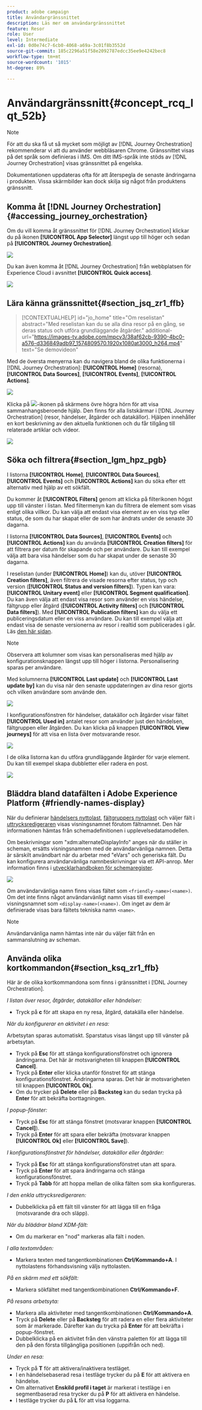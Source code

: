 ```yaml
---
product: adobe campaign
title: Användargränssnittet
description: Läs mer om användargränssnittet
feature: Resor
role: User
level: Intermediate
exl-id: 0d0e74c7-6cb0-4068-a69a-3c01f8b3552d
source-git-commit: 185c2296a51f58e2092787edcc35ee9e4242bec8
workflow-type: tm+mt
source-wordcount: '1015'
ht-degree: 89%

---
```


# Användargränssnitt{#concept_rcq_lqt_52b}

>[!NOTE]
>
>För att du ska få ut så mycket som möjligt av [!DNL Journey Orchestration] rekommenderar vi att du använder webbläsaren Chrome. Gränssnittet visas på det språk som definieras i IMS. Om ditt IMS-språk inte stöds av [!DNL Journey Orchestration] visas gränssnittet på engelska.
>
>Dokumentationen uppdateras ofta för att återspegla de senaste ändringarna i produkten. Vissa skärmbilder kan dock skilja sig något från produktens gränssnitt.

## Komma åt [!DNL Journey Orchestration]{#accessing_journey_orchestration}

Om du vill komma åt gränssnittet för [!DNL Journey Orchestration] klickar du på ikonen **[!UICONTROL App Selector]** längst upp till höger och sedan på **[!UICONTROL Journey Orchestration]**.

![](../assets/journey1.png)

Du kan även komma åt [!DNL Journey Orchestration] från webbplatsen för Experience Cloud i avsnittet **[!UICONTROL Quick access]**.

![](../assets/journey1bis.png)

## Lära känna gränssnittet{#section_jsq_zr1_ffb}

>[!CONTEXTUALHELP]
>id="jo_home"
>title="Om reselistan"
>abstract="Med reselistan kan du se alla dina resor på en gång, se deras status och utföra grundläggande åtgärder."
>additional-url="https://images-tv.adobe.com/mpcv3/38af62cb-9390-4bc0-a576-d336849adb97_1574809570.1920x1080at3000_h264.mp4" text="Se demovideon"

Med de översta menyerna kan du navigera bland de olika funktionerna i [!DNL Journey Orchestration]: **[!UICONTROL Home]** (resorna), **[!UICONTROL Data Sources]**, **[!UICONTROL Events]**, **[!UICONTROL Actions]**.

![](../assets/journey2.png)

Klicka på ![](../assets/icon-context.png)-ikonen på skärmens övre högra hörn för att visa sammanhangsberoende hjälp. Den finns för alla listskärmar i [!DNL Journey Orchestration] (resor, händelser, åtgärder och datakällor). Hjälpen innehåller en kort beskrivning av den aktuella funktionen och du får tillgång till relaterade artiklar och videor.

![](../assets/journey2bis.png)

## Söka och filtrera{#section_lgm_hpz_pgb}

I listorna **[!UICONTROL Home]**, **[!UICONTROL Data Sources]**, **[!UICONTROL Events]** och **[!UICONTROL Actions]** kan du söka efter ett alternativ med hjälp av ett sökfält.

Du kommer åt **[!UICONTROL Filters]** genom att klicka på filterikonen högst upp till vänster i listan. Med filtermenyn kan du filtrera de element som visas enligt olika villkor. Du kan välja att endast visa element av en viss typ eller status, de som du har skapat eller de som har ändrats under de senaste 30 dagarna.

I listorna **[!UICONTROL Data Sources]**, **[!UICONTROL Events]** och **[!UICONTROL Actions]** kan du använda **[!UICONTROL Creation filters]** för att filtrera per datum för skapande och per användare. Du kan till exempel välja att bara visa händelser som du har skapat under de senaste 30 dagarna.

I reselistan (under **[!UICONTROL Home]**) kan du, utöver **[!UICONTROL Creation filters]**, även filtrera de visade resorna efter status, typ och version (**[!UICONTROL Status and version filters]**). Typen kan vara: **[!UICONTROL Unitary event]** eller **[!UICONTROL Segment qualification]**. Du kan även välja att endast visa resor som använder en viss händelse, fältgrupp eller åtgärd (**[!UICONTROL Activity filters]** och **[!UICONTROL Data filters]**). Med **[!UICONTROL Publication filters]** kan du välja ett publiceringsdatum eller en viss användare. Du kan till exempel välja att endast visa de senaste versionerna av resor i realtid som publicerades i går. Läs [den här sidan](../building-journeys/using-the-journey-designer.md).

>[!NOTE]
>
>Observera att kolumner som visas kan personaliseras med hjälp av konfigurationsknappen längst upp till höger i listorna. Personalisering sparas per användare.

Med kolumnerna **[!UICONTROL Last update]** och **[!UICONTROL Last update by]** kan du visa när den senaste uppdateringen av dina resor gjorts och vilken användare som använde den.

![](../assets/journey74.png)

I konfigurationsfönstren för händelser, datakällor och åtgärder visar fältet **[!UICONTROL Used in]** antalet resor som använder just den händelsen, fältgruppen eller åtgärden. Du kan klicka på knappen **[!UICONTROL View journeys]** för att visa en lista över motsvarande resor.

![](../assets/journey3bis.png)

I de olika listorna kan du utföra grundläggande åtgärder för varje element. Du kan till exempel skapa dubbletter eller radera en post.

![](../assets/journey4.png)

## Bläddra bland datafälten i Adobe Experience Platform {#friendly-names-display}

När du definierar [händelsers nyttolast](../event/defining-the-payload-fields.md), [fältgruppers nyttolast](../datasource/field-groups.md) och väljer fält i [uttrycksredigeraren](../expression/expressionadvanced.md) visas visningsnamnet förutom fältnamnet. Den här informationen hämtas från schemadefinitionen i upplevelsedatamodellen.

Om beskrivningar som &quot;xdm:alternateDisplayInfo&quot; anges när du ställer in scheman, ersätts visningsnamnen med de användarvänliga namnen. Detta är särskilt användbart när du arbetar med &quot;eVars&quot; och generiska fält. Du kan konfigurera användarvänliga namnbeskrivningar via ett API-anrop. Mer information finns i [utvecklarhandboken för schemaregister](https://experienceleague.adobe.com/docs/experience-platform/xdm/api/getting-started.html).

![](../assets/xdm-from-descriptors.png)

Om användarvänliga namn finns visas fältet som `<friendly-name>(<name>)`. Om det inte finns något användarvänligt namn visas till exempel visningsnamnet som `<display-name>(<name>)`. Om inget av dem är definierade visas bara fältets tekniska namn `<name>`.

>[!NOTE]
>
>Användarvänliga namn hämtas inte när du väljer fält från en sammanslutning av scheman.

## Använda olika kortkommandon{#section_ksq_zr1_ffb}

Här är de olika kortkommandona som finns i gränssnittet i [!DNL Journey Orchestration].

_I listan över resor, åtgärder, datakällor eller händelser:_

* Tryck på **c** för att skapa en ny resa, åtgärd, datakälla eller händelse.

_När du konfigurerar en aktivitet i en resa:_

Arbetsytan sparas automatiskt. Sparstatus visas längst upp till vänster på arbetsytan.

* Tryck på **Esc** för att stänga konfigurationsfönstret och ignorera ändringarna. Det här är motsvarigheten till knappen **[!UICONTROL Cancel]**.
* Tryck på **Enter** eller klicka utanför fönstret för att stänga konfigurationsfönstret. Ändringarna sparas. Det här är motsvarigheten till knappen **[!UICONTROL Ok]**.
* Om du trycker på **Delete** eller på **Backsteg** kan du sedan trycka på **Enter** för att bekräfta borttagningen.

_I popup-fönster:_

* Tryck på **Esc** för att stänga fönstret (motsvarar knappen **[!UICONTROL Cancel]**).
* Tryck på **Enter** för att spara eller bekräfta (motsvarar knappen **[!UICONTROL Ok]** eller **[!UICONTROL Save]**).

_I konfigurationsfönstret för händelser, datakällor eller åtgärder:_

* Tryck på **Esc** för att stänga konfigurationsfönstret utan att spara.
* Tryck på **Enter** för att spara ändringarna och stänga konfigurationsfönstret.
* Tryck på **Tabb** för att hoppa mellan de olika fälten som ska konfigureras.

_I den enkla uttrycksredigeraren:_

* Dubbelklicka på ett fält till vänster för att lägga till en fråga (motsvarande dra och släpp).

_När du bläddrar bland XDM-fält:_

* Om du markerar en &quot;nod&quot; markeras alla fält i noden.

_I alla textområden:_

* Markera texten med tangentkombinationen **Ctrl/Kommando+A**. I nyttolastens förhandsvisning väljs nyttolasten.

_På en skärm med ett sökfält:_

* Markera sökfältet med tangentkombinationen **Ctrl/Kommando+F**.

_På resans arbetsyta:_

* Markera alla aktiviteter med tangentkombinationen **Ctrl/Kommando+A**.
* Tryck på **Delete** eller på **Backsteg** för att radera en eller flera aktiviteter som är markerade. Därefter kan du trycka på **Enter** för att bekräfta i popup-fönstret.
* Dubbelklicka på en aktivitet från den vänstra paletten för att lägga till den på den första tillgängliga positionen (uppifrån och ned).

_Under en resa:_

* Tryck på **T** för att aktivera/inaktivera testläget.
* I en händelsebaserad resa i testläge trycker du på **E** för att aktivera en händelse.
* Om alternativet **Enskild profil i taget** är markerat i testläge i en segmentbaserad resa trycker du på **P** för att aktivera en händelse.
* I testläge trycker du på **L** för att visa loggarna.
